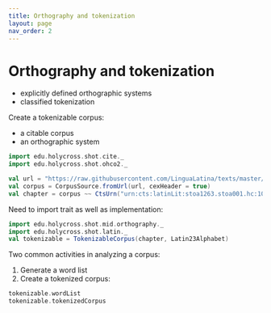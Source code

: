 ```yaml
---
title: Orthography and tokenization
layout: page
nav_order: 2
---
```



# Orthography and tokenization

- explicitly defined orthographic systems
- classified tokenization

Create a tokenizable corpus:

- a citable corpus
- an orthographic system


```scala mdoc:invisible
import edu.holycross.shot.cite._
import edu.holycross.shot.ohco2._

val url = "https://raw.githubusercontent.com/LinguaLatina/texts/master/texts/latin23/hyginus.cex"
val corpus = CorpusSource.fromUrl(url, cexHeader = true)
val chapter = corpus ~~ CtsUrn("urn:cts:latinLit:stoa1263.stoa001.hc:108a")
```


Need to import trait as well as implementation:
```scala mdoc:silent
import edu.holycross.shot.mid.orthography._
import edu.holycross.shot.latin._
val tokenizable = TokenizableCorpus(chapter, Latin23Alphabet)
```


Two common activities in analyzing a corpus:

1. Generate a word list
2. Create a tokenized corpus:

```scala mdoc:silent
tokenizable.wordList
tokenizable.tokenizedCorpus
```

